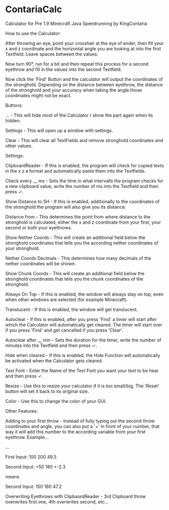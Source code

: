 # ContariaCalc
Calculator for Pre 1.9 Minecraft Java Speedrunning
by KingContaria


How to use the Calculator:


After throwing an eye, point your crosshair at the eye of ender, then fill your x and z coordinate and the horizontal angle you are looking at into the first Textfield. Leave spaces between the values.

Now turn 90°, run for a bit and then repeat this process for a second eyethrow and fill in the values into the second Textfield.

Now click the 'Find' Button and the calculator will output the coordinates of the stronghold. Depending on the distance between eyethrow, the distance of the stronghold and your accuracy when taking the angle those coordinates might not be exact.


Buttons:


... - This will hide most of the Calculator / show the part again when its hidden.

Settings - This will open up a window with settings.

Clear - This will clear all TextFields and remove stronghold coordinates and other values.


Settings:


ClipboardReader - If this is enabled, the program will check for copied texts in the x z a format and automatically paste them into the Textfields.

Check every __ ms - Sets the time in what intervalls the program checks for a new clipboard value, write the number of ms into the Textfield and then press ✓.

Show Distance to SH - If this is enabled, additionally to the coordinates of the stronghold the program will also give you its distance.

Distance from - This determines the point from where distance to the stronghold is calculated, either the x and z coordinate from your first, your second or both your eyethrows.

Show Nether Coords - This will create an additional field below the stronghold coordinates that tells you the according nether coordinates of your stronghold.

Nether Coords Decimals - This determines how many decimals of the nether coordinates will be shown.

Show Chunk Coords - This will create an additional field below the stronghold coordinates that tells you the chunk coordinates of the stronghold.

Always On Top - If this is enabled, the window will always stay on top, even when other windows are selected (for example Minecraft).

Translucent - If this is enabled, the window will get translucent.

Autoclear - If this is enabled, after you press 'Find' a timer will start after which the Calculator will automatically get cleared. The timer will start over if you press 'Find' and get cancelled if you press 'Clear'.

Autoclear after __ min - Sets the duration for the timer, write the number of minutes into the Textfield and then press ✓.

Hide when cleared - If this is enabled, the Hide Function will automatically be activated when the Calculator gets cleared.

Text Font - Enter the Name of the Text Font you want your text to be hear and then press ✓.

Resize - Use this to resize your calculator if it is too small/big. The 'Reset' button will set it back to its original size.

Color - Use this to change the color of your GUI.


Other Features:


Adding to your first throw - Instead of fully typing out the second throw coordinates and angle, you can also put a '+' in front of your number, that way it will add this number to the according variable from your first eyethrow. Example...

...

First Input: 100 200 49.5

Second Input: +50 180 +-2.3

means

Second Input: 150 180 47.2


Overwriting Eyethrows with ClipbaordReader - 3rd Clipboard throw overwrites first one, 4th overwrites second, etc...

